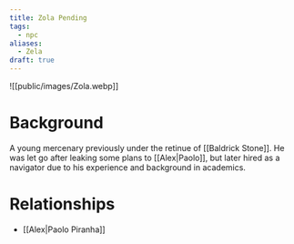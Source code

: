 ```yaml
---
title: Zola Pending
tags:
  - npc
aliases:
  - Zela
draft: true
---
```

![[public/images/Zola.webp]]
# Background
A young mercenary previously under the retinue of [[Baldrick Stone]]. He was let go after leaking some plans to [[Alex|Paolo]], but later hired as a navigator due to his experience and background in academics.

# Relationships
* [[Alex|Paolo Piranha]]